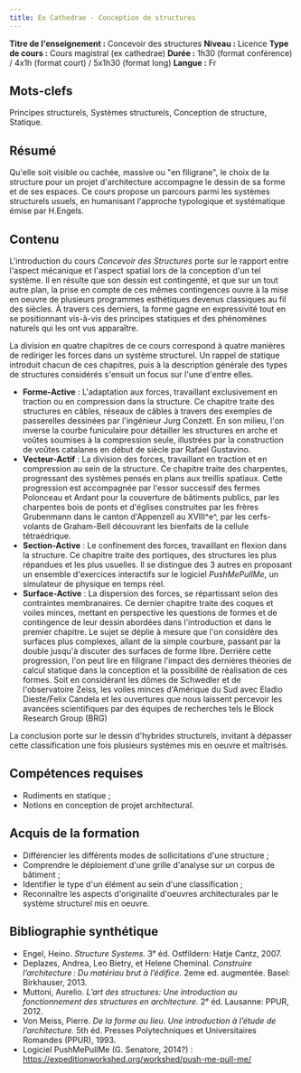 ```yaml
---
title: Ex Cathedrae - Conception de structures
---
```


**Titre de l'enseignement :** Concevoir des structures
**Niveau :** Licence
**Type de cours :** Cours magistral (ex cathedrae)
**Durée :** 1h30 (format conférence) / 4x1h (format court) / 5x1h30 (format long)
**Langue :** Fr

## Mots-clefs
Principes structurels, Systèmes structurels, Conception de structure, Statique.

## Résumé
Qu'elle soit visible ou cachée, massive ou "en filigrane", le choix de la structure pour un projet d'architecture accompagne le dessin de sa forme et de ses espaces. Ce cours propose un parcours parmi les systèmes structurels usuels, en humanisant l'approche typologique et systématique émise par H.Engels.

## Contenu
L'introduction du cours _Concevoir des Structures_ porte sur le rapport entre l'aspect mécanique et l'aspect spatial lors de la conception d'un tel système. Il en résulte que son dessin est contingenté, et que sur un tout autre plan, la prise en compte de ces mêmes contingences ouvre à la mise en oeuvre de plusieurs programmes esthétiques devenus classiques au fil des siècles. À travers ces derniers, la forme gagne en expressivité tout en se positionnant vis-à-vis des principes statiques et des phénomènes naturels qui les ont vus apparaître.

La division en quatre chapitres de ce cours correspond à quatre manières de rediriger les forces dans un système structurel. Un rappel de statique introduit chacun de ces chapitres, puis à la description générale des types de structures considérés s'ensuit un focus sur l'une d'entre elles.

+ **Forme-Active** : L'adaptation aux forces, travaillant exclusivement en traction ou en compression dans la structure. Ce chapitre traite des structures en câbles, réseaux de câbles à travers des exemples de passerelles dessinées par l'ingénieur Jurg Conzett. En son milieu, l'on inverse la courbe funiculaire pour détailler les structures en arche et voûtes soumises à la compression seule, illustrées par la construction de voûtes catalanes en début de siècle par Rafael Gustavino.
+ **Vecteur-Actif** : La division des forces, travaillant en traction et en compression au sein de la structure. Ce chapitre traite des charpentes, progressant des systèmes pensés en plans aux treillis spatiaux. Cette progression est accompagnée par l'essor successif des fermes Polonceau et Ardant pour la couverture de bâtiments publics, par les charpentes bois de ponts et d'églises construites par les frères Grubenmann dans le canton d'Appenzell au XVIII^e^, par les cerfs-volants de Graham-Bell découvrant les bienfaits de la cellule tétraédrique.
+ **Section-Active** : Le confinement des forces, travaillant en flexion dans la structure. Ce chapitre traite des portiques, des structures les plus répandues et les plus usuelles. Il se distingue des 3 autres en proposant un ensemble d'exercices interactifs sur le logiciel _PushMePullMe_, un simulateur de physique en temps réel.
+ **Surface-Active** : La dispersion des forces, se répartissant selon des contraintes membranaires. Ce dernier chapitre traite des coques et voiles minces, mettant en perspective les questions de formes et de contingence de leur dessin abordées dans l'introduction et dans le premier chapitre. Le sujet se déplie à mesure que l'on considère des surfaces plus complexes, allant de la simple courbure, passant par la double jusqu'à discuter des surfaces de forme libre. Derrière cette progression, l'on peut lire en filigrane l'impact des dernières théories de calcul statique dans la conception et la possibilité de réalisation de ces formes. Soit en considérant les dômes de Schwedler et de l'observatoire Zeiss, les voiles minces d'Amérique du Sud avec Eladio Dieste/Felix Candela et les ouvertures que nous laissent percevoir les avancées scientifiques par des équipes de recherches tels le Block Research Group (BRG)

La conclusion porte sur le dessin d'hybrides structurels, invitant à dépasser cette classification une fois plusieurs systèmes mis en oeuvre et maîtrisés.

## Compétences requises
+ Rudiments en statique ;
+ Notions en conception de projet architectural.

## Acquis de la formation
+ Différencier les différents modes de sollicitations d'une structure ;
+ Comprendre le déploiement d'une grille d'analyse sur un corpus de bâtiment ;
+ Identifier le type d'un élément au sein d'une classification ;
+ Reconnaître les aspects d'originalité d'oeuvres architecturales par le système structurel mis en oeuvre.

## Bibliographie synthétique
+ Engel, Heino. _Structure Systems._ 3ᵉ éd. Ostfildern: Hatje Cantz, 2007.
+ Deplazes, Andrea, Leo Bietry, et Helene Cheminal. _Construire l’architecture : Du matériau brut à l’édifice._ 2eme ed. augmentée. Basel: Birkhauser, 2013.
+ Muttoni, Aurelio. _L’art des structures: Une introduction au fonctionnement des structures en architecture._ 2ᵉ éd. Lausanne: PPUR, 2012.
+ Von Meiss, Pierre. _De la forme au lieu. Une introduction à l’étude de l’architecture._ 5th éd. Presses Polytechniques et Universitaires Romandes (PPUR), 1993.
+ Logiciel PushMePullMe (G. Senatore, 2014?) : https://expeditionworkshed.org/workshed/push-me-pull-me/
